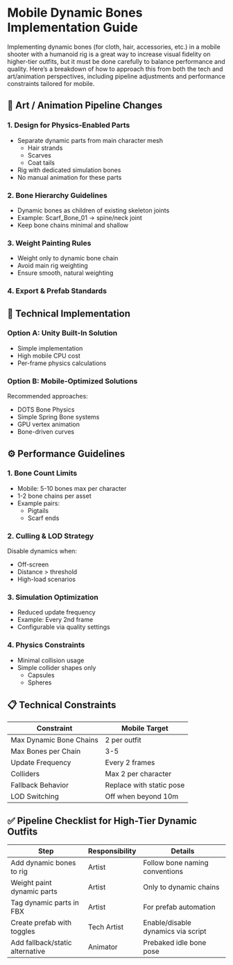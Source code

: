 # Mobile Dynamic Bones Implementation Guide

Implementing dynamic bones (for cloth, hair, accessories, etc.) in a mobile shooter with a humanoid rig is a great way to increase visual fidelity on higher-tier outfits, but it must be done carefully to balance performance and quality.
Here’s a breakdown of how to approach this from both the tech and art/animation perspectives, including pipeline adjustments and performance constraints tailored for mobile.

## 🎨 Art / Animation Pipeline Changes
### 1. Design for Physics-Enabled Parts
- Separate dynamic parts from main character mesh
  - Hair strands
  - Scarves
  - Coat tails
- Rig with dedicated simulation bones
- No manual animation for these parts
### 2. Bone Hierarchy Guidelines
- Dynamic bones as children of existing skeleton joints
- Example: Scarf_Bone_01 → spine/neck joint
- Keep bone chains minimal and shallow
### 3. Weight Painting Rules
- Weight only to dynamic bone chain
- Avoid main rig weighting
- Ensure smooth, natural weighting
### 4. Export & Prefab Standards
## 🔧 Technical Implementation
### Option A: Unity Built-In Solution
- Simple implementation
- High mobile CPU cost
- Per-frame physics calculations
### Option B: Mobile-Optimized Solutions
Recommended approaches:

- DOTS Bone Physics
- Simple Spring Bone systems
- GPU vertex animation
- Bone-driven curves
## ⚙️ Performance Guidelines
### 1. Bone Count Limits
- Mobile: 5-10 bones max per character
- 1-2 bone chains per asset
- Example pairs:
  - Pigtails
  - Scarf ends
### 2. Culling & LOD Strategy
Disable dynamics when:

- Off-screen
- Distance > threshold
- High-load scenarios
### 3. Simulation Optimization
- Reduced update frequency
- Example: Every 2nd frame
- Configurable via quality settings
### 4. Physics Constraints
- Minimal collision usage
- Simple collider shapes only
  - Capsules
  - Spheres

## 📋 Technical Constraints

| Constraint | Mobile Target |
|------------|---------------|
| Max Dynamic Bone Chains | 2 per outfit |
| Max Bones per Chain | 3-5 |
| Update Frequency | Every 2 frames |
| Colliders | Max 2 per character |
| Fallback Behavior | Replace with static pose |
| LOD Switching | Off when beyond 10m |

## ✅ Pipeline Checklist for High-Tier Dynamic Outfits

| Step | Responsibility | Details |
|------|---------------|----------|
| Add dynamic bones to rig | Artist | Follow bone naming conventions |
| Weight paint dynamic parts | Artist | Only to dynamic chains |
| Tag dynamic parts in FBX | Artist | For prefab automation |
| Create prefab with toggles | Tech Artist | Enable/disable dynamics via script |
| Add fallback/static alternative | Animator | Prebaked idle bone pose |
